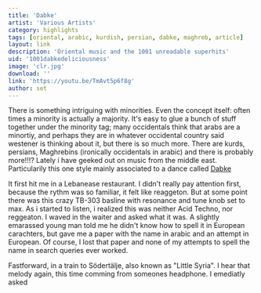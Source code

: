 ```yaml
---
title: 'Dabke'
artist: 'Various Artists'
category: highlights
tags: [oriental, arabic, kurdish, persian, dabke, maghreb, article]
layout: link
description: 'Oriental music and the 1001 unreadable superhits' 
uid: '1001dabkedeliciousness'
image: 'clr.jpg'
download: ''
link: 'https://youtu.be/TmAvt5p6f8g'
author: set
---
```

There is something intriguing with minorities. Even the concept itself: often times a minority is actually a majority. It's easy to glue a bunch of stuff together under the minority tag; many occidentals think that arabs are a minortiy, and perhaps they are in whatever occidental country said westener is thinking about it, but there is so much more. There are kurds, persians, Maghrebins (ironically occidentals in arabic) and there is probably more!!!? Lately i have geeked out on music from the middle east. Particularily this one style mainly associated to a dance called [Dabke](https://en.wikipedia.org/wiki/Dabke "Dabke-Dance Wikipedia page") 

It first hit me in a Lebanease restaurant. I didn't really pay attention first, because the rythm was so familiar, it felt like reaggeton. But at some point there was this crazy TB-303 basline with resonance and tune knob set to max. As i started to listen, i realized this was neither Acid Techno, nor reggeaton. I waved in the waiter and asked what it was. A slightly emarassed young man told me he didn't know how to spell it in European carachters, but gave me a paper with the name in arabic and an attempt in European. Of course, I lost that paper and none of my attempts to spell the name in search queries ever worked. 

Fastforward, in a train to Södertälje, also known as "Little Syria". I hear that melody again, this time comming from someones headphone. I emediatly asked 